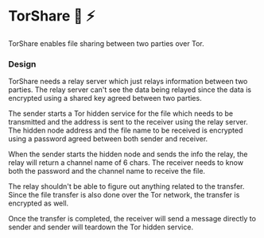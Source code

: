 # TorShare :rocket: :zap:

TorShare enables file sharing between two parties over Tor.

### Design

TorShare needs a relay server which just relays information between two parties. The relay server can't see the data being relayed since the data is encrypted using a shared key agreed between two parties.

The sender starts a Tor hidden service for the file which needs to be transmitted and the address is sent to the receiver using the relay server. The hidden node address and the file name to be received is encrypted using a password agreed between both sender and receiver. 

When the sender starts the hidden node and sends the info the relay, the relay will return a channel name of 6 chars. The receiver needs to know both the password and the channel name to receive the file.

The relay shouldn't be able to figure out anything related to the transfer. Since the file transfer is also done over the Tor network, the transfer is encrypted as well.

Once the transfer is completed, the receiver will send a message directly to sender and sender will teardown the Tor hidden service.
